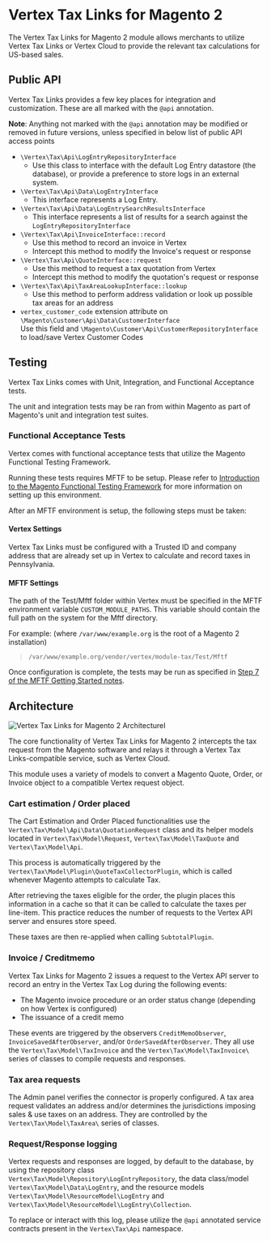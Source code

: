 # Vertex Tax Links for Magento 2

The Vertex Tax Links for Magento 2 module allows merchants to utilize Vertex Tax Links or Vertex Cloud to provide the relevant tax calculations for US-based sales.

## Public API

Vertex Tax Links provides a few key places for integration and customization.  These are all marked with the `@api` annotation.

**Note**: Anything not marked with the `@api` annotation may be modified or removed in future versions, unless specified in below list of public API access points

* `\Vertex\Tax\Api\LogEntryRepositoryInterface` 
  * Use this class to interface with the default Log Entry datastore (the database), or provide a preference to store 
logs in an external system.
* `\Vertex\Tax\Api\Data\LogEntryInterface`  
  * This interface represents a Log Entry.
* `\Vertex\Tax\Api\Data\LogEntrySearchResultsInterface`  
  * This interface represents a list of results for a search against the `LogEntryRepositoryInterface`
* `\Vertex\Tax\Api\InvoiceInterface::record`  
  * Use this method to record an invoice in Vertex  
  * Intercept this method to modify the Invoice's request or response  
* `\Vertex\Tax\Api\QuoteInterface::request`  
  * Use this method to request a tax quotation from Vertex  
  * Intercept this method to modify the quotation's request or response
* `\Vertex\Tax\Api\TaxAreaLookupInterface::lookup`
  * Use this method to perform address validation or look up possible tax areas for an address
* `vertex_customer_code` extension attribute on `\Magento\Customer\Api\Data\CustomerInterface`  
  Use this field and `\Magento\Customer\Api\CustomerRepositoryInterface` to load/save Vertex Customer Codes


## Testing

Vertex Tax Links comes with Unit, Integration, and Functional Acceptance tests.

The unit and integration tests may be ran from within Magento as part of Magento's unit and integration test suites.

### Functional Acceptance Tests

Vertex comes with functional acceptance tests that utilize the Magento Functional Testing Framework.

Running these tests requires MFTF to be setup.  Please refer to [Introduction to the Magento Functional Testing 
Framework](https://devdocs.magento.com/guides/v2.2/magento-functional-testing-framework/release-2/introduction.html) 
for more information on setting up this environment.

After an MFTF environment is setup, the following steps must be taken:

#### Vertex Settings

Vertex Tax Links must be configured with a Trusted ID and company address that are already set up in Vertex to 
calculate and record taxes in Pennsylvania.

#### MFTF Settings

The path of the Test/Mftf folder within Vertex must be specified in the MFTF environment variable 
`CUSTOM_MODULE_PATHS`.  This variable should contain the full path on the system for the Mftf directory.

For example: (where `/var/www/example.org` is the root of a Magento 2 installation)

> `/var/www/example.org/vendor/vertex/module-tax/Test/Mftf`

Once configuration is complete, the tests may be run as specified in [Step 7 of the MFTF Getting Started notes](https://devdocs.magento.com/guides/v2.2/magento-functional-testing-framework/release-2/getting-started.html#step-7-run-tests).

## Architecture

![Vertex Tax Links for Magento 2 ArchitectureI](https://i.imgur.com/kYmWfAi.png)

The core functionality of Vertex Tax Links for Magento 2 intercepts the tax request from the Magento software and relays it through a Vertex Tax Links-compatible service, such as Vertex Cloud.

This module uses a variety of models to convert a Magento Quote, Order, or Invoice object to a compatible Vertex request object.

### Cart estimation / Order placed

The Cart Estimation and Order Placed functionalities use the `Vertex\Tax\Model\Api\Data\QuotationRequest` class and its helper models located in `Vertex\Tax\Model\Request`, `Vertex\Tax\Model\TaxQuote` and `Vertex\Tax\Model\Api`.  

This process is automatically triggered by the `Vertex\Tax\Model\Plugin\QuoteTaxCollectorPlugin`, which is called  whenever Magento attempts to calculate Tax.

After retrieving the taxes eligible for the order, the plugin places this information in a cache so that it can be called to calculate the taxes per line-item.  This practice reduces the number of requests to the Vertex API server and ensures store speed.

These taxes are then re-applied when calling `SubtotalPlugin`.

### Invoice / Creditmemo

Vertex Tax Links for Magento 2 issues a request to the Vertex API server to record an entry in the Vertex Tax Log during the following events:

* The Magento invoice procedure or an order status change (depending on how Vertex is configured)
* The issuance of a credit memo

These events are triggered by the observers `CreditMemoObserver`, `InvoiceSavedAfterObserver`, and/or `OrderSavedAfterObserver`. They all use the `Vertex\Tax\Model\TaxInvoice` and the `Vertex\Tax\Model\TaxInvoice\` series of classes to compile requests and responses.

### Tax area requests

The Admin panel verifies the connector is properly configured. A tax area request validates an address and/or determines the jurisdictions imposing sales & use taxes on an address.  They are controlled by the `Vertex\Tax\Model\TaxArea\` series of classes. 

### Request/Response logging

Vertex requests and responses are logged, by default to the database, by using the repository class `Vertex\Tax\Model\Repository\LogEntryRepository`, the data class/model `Vertex\Tax\Model\Data\LogEntry`, and the resource models `Vertex\Tax\Model\ResourceModel\LogEntry` and `Vertex\Tax\Model\ResourceModel\LogEntry\Collection`.

To replace or interact with this log, please utilize the `@api` annotated service contracts present in the `Vertex\Tax\Api` namespace.
